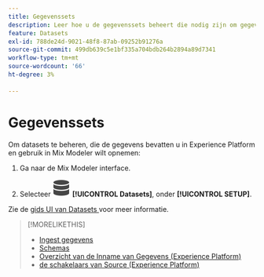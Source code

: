 ```yaml
---
title: Gegevenssets
description: Leer hoe u de gegevenssets beheert die nodig zijn om gegevens in Mix Modeler in te voeren.
feature: Datasets
exl-id: 788de24d-9021-48f8-87ab-09252b91276a
source-git-commit: 499db639c5e1bf335a704bdb264b2894a89d7341
workflow-type: tm+mt
source-wordcount: '66'
ht-degree: 3%

---
```


# Gegevenssets

Om datasets te beheren, die de gegevens bevatten u in Experience Platform en gebruik in Mix Modeler wilt opnemen:

1. Ga naar de Mix Modeler interface.

1. Selecteer ![ Gegevens ](/help/assets/icons/Data.svg) **[!UICONTROL Datasets]**, onder **[!UICONTROL SETUP]**.

Zie de [ gids UI van Datasets ](https://experienceleague.adobe.com/docs/experience-platform/catalog/datasets/user-guide.html?lang=nl-NL) voor meer informatie.

>[!MORELIKETHIS]
>
>* [ Ingest gegevens ](https://experienceleague.adobe.com/nl/docs/experience-platform/ingestion/home)
>* [ Schemas ](schemas.md)
>* [ Overzicht van de Inname van Gegevens (Experience Platform) ](https://experienceleague.adobe.com/nl/docs/experience-platform/ingestion/home)
>* [ de schakelaars van Source (Experience Platform) ](https://experienceleague.adobe.com/nl/docs/experience-platform/sources/home)
